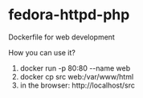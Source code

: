 # fedora-httpd-php
Dockerfile for web development

How you can use it?

1. docker run -p 80:80 --name web
2. docker cp src web:/var/www/html
3. in the browser: http://localhost/src
